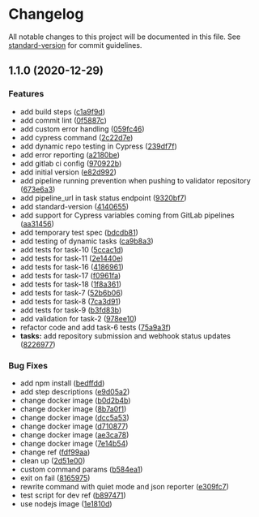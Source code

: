 # Changelog

All notable changes to this project will be documented in this file. See [standard-version](https://github.com/conventional-changelog/standard-version) for commit guidelines.

## 1.1.0 (2020-12-29)


### Features

* add build steps ([c1a9f9d](https://gitlab.com/booost/validator/commit/c1a9f9d8fa6cf35b6afd6be43152b35c52010d28))
* add commit lint ([0f5887c](https://gitlab.com/booost/validator/commit/0f5887c01e07b8030196dc7310995129f374f66a))
* add custom error handling ([059fc46](https://gitlab.com/booost/validator/commit/059fc469ec7ec78f6063620b7222bb820527820d))
* add cypress command ([2c22d7e](https://gitlab.com/booost/validator/commit/2c22d7e2867539007d188e9fd1002e06e0b02c24))
* add dynamic repo testing in Cypress ([239df7f](https://gitlab.com/booost/validator/commit/239df7fb68260b8dbd292cc1bc5ccf57bbd418a1))
* add error reporting ([a2180be](https://gitlab.com/booost/validator/commit/a2180befed660cd43d938f635c94f242be19dc8c))
* add gitlab ci config ([970922b](https://gitlab.com/booost/validator/commit/970922be96bf4ffffe1a5ef5f6f2a14a82e034f2))
* add initial version ([e82d992](https://gitlab.com/booost/validator/commit/e82d9922bf21f4283494e9225d81449a542b23ff))
* add pipeline running prevention when pushing to validator repository ([673e6a3](https://gitlab.com/booost/validator/commit/673e6a31317fc024985c0c2cb45d0e83e341ccb3))
* add pipeline_url in task status endpoint ([9320bf7](https://gitlab.com/booost/validator/commit/9320bf799ac1ac9c683fb840687f292bc68601f4))
* add standard-version ([4140655](https://gitlab.com/booost/validator/commit/4140655c2f2dd13f51ae21445fdf851407b1370c))
* add support for Cypress variables coming from GitLab pipelines ([aa31456](https://gitlab.com/booost/validator/commit/aa31456b359f6dfb120a0dc309d7285c83f51bd0))
* add temporary test spec ([bdcdb81](https://gitlab.com/booost/validator/commit/bdcdb81b9840a840e21879ed75ff9c9213cf91cd))
* add testing of dynamic tasks ([ca9b8a3](https://gitlab.com/booost/validator/commit/ca9b8a3f4536636eb691b8ef8839b391528489cc))
* add tests for task-10 ([5ccac1d](https://gitlab.com/booost/validator/commit/5ccac1da466e0bfe9d5a84ba202ce3d9ab6e1432))
* add tests for task-11 ([2e1440e](https://gitlab.com/booost/validator/commit/2e1440e2a22c61f1ed31cf3ff2f4ab72c90cd18c))
* add tests for task-16 ([4186961](https://gitlab.com/booost/validator/commit/41869616801e347d29105b7e8107452cbd541595))
* add tests for task-17 ([f0961fa](https://gitlab.com/booost/validator/commit/f0961fa0955e07f8a02ba9d33c19c22a6929c1a3))
* add tests for task-18 ([1f8a361](https://gitlab.com/booost/validator/commit/1f8a36103f8ea9461ae3b1f77cb93e673b602cfd))
* add tests for task-7 ([52b6b06](https://gitlab.com/booost/validator/commit/52b6b068bf2cde8616aa96dd0ac2ff8dc5126144))
* add tests for task-8 ([7ca3d91](https://gitlab.com/booost/validator/commit/7ca3d91cb044a4fc3e8ba1263b6fffb24f43285c))
* add tests for task-9 ([b3fd83b](https://gitlab.com/booost/validator/commit/b3fd83b0ae8b02025bfea192d4bb15dd31be06a5))
* add validation for task-2 ([978ee10](https://gitlab.com/booost/validator/commit/978ee107f2d9b8a5ca1f187d326a0aed830d55b2))
* refactor code and add task-6 tests ([75a9a3f](https://gitlab.com/booost/validator/commit/75a9a3f9269ea868ea004a599c135ec4f99f035d))
* **tasks:** add repository submission and webhook status updates ([8226977](https://gitlab.com/booost/validator/commit/8226977f32455e33b1a673bf9b63707cd91221fc))


### Bug Fixes

* add npm install ([bedffdd](https://gitlab.com/booost/validator/commit/bedffddbc9ed3ab3efaf4d61098280a2f6617975))
* add step descriptions ([e9d05a2](https://gitlab.com/booost/validator/commit/e9d05a2d57ef9b60d90a121bda06afcbf7481f0e))
* change docker image ([b0d2b4b](https://gitlab.com/booost/validator/commit/b0d2b4b56f145e28486110341b7dd94c60f0f100))
* change docker image ([8b7a0f1](https://gitlab.com/booost/validator/commit/8b7a0f101f9e9e2eea50506a6d778f1a6354cb40))
* change docker image ([dcc5a53](https://gitlab.com/booost/validator/commit/dcc5a539e1d87f12053acbf0b8c8c5eea87a8469))
* change docker image ([d710877](https://gitlab.com/booost/validator/commit/d7108774a5f4b7c82dbe639a7fedc6feecff39a2))
* change docker image ([ae3ca78](https://gitlab.com/booost/validator/commit/ae3ca7823b1568ef24bc5cd3b1c7f3a6e680d54c))
* change docker image ([7e14b54](https://gitlab.com/booost/validator/commit/7e14b5409ae8809eeb9680d4668e198b15f849cf))
* change ref ([fdf99aa](https://gitlab.com/booost/validator/commit/fdf99aa2c9be67ece25d69c9dc8a551a27c67fb0))
* clean up ([2d51e00](https://gitlab.com/booost/validator/commit/2d51e00cda74f11529c264907bf501405e8afa55))
* custom command params ([b584ea1](https://gitlab.com/booost/validator/commit/b584ea182e935c1460aa8df818e41d060e3ebfde))
* exit on fail ([8165975](https://gitlab.com/booost/validator/commit/816597559f65e973e091cef76bc176b735a3bd58))
* rewrite command with quiet mode and json reporter ([e309fc7](https://gitlab.com/booost/validator/commit/e309fc7c84bfdaa09fbcb45b353b64f9446e45bd))
* test script for dev ref ([b897471](https://gitlab.com/booost/validator/commit/b897471ef5401da884cdce014a271bbf1e379fe1))
* use nodejs image ([1e1810d](https://gitlab.com/booost/validator/commit/1e1810da0091c4912c19a78eb5b8fb7102a1bd1b))
